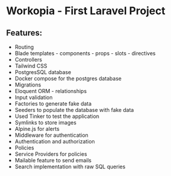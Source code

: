 # Workopia - First Laravel Project

## Features:

- Routing
- Blade templates - components - props - slots - directives
- Controllers
- Tailwind CSS
- PostgresSQL database
- Docker compose for the postgres database
- Migrations
- Eloquent ORM - relationships
- Input validation
- Factories to generate fake data
- Seeders to populate the database with fake data
- Used Tinker to test the application
- Symlinks to store images
- Alpine.js for alerts
- Middleware for authentication
- Authentication and authorization
- Policies
- Service Providers for policies
- Mailable feature to send emails
- Search implementation with raw SQL queries
